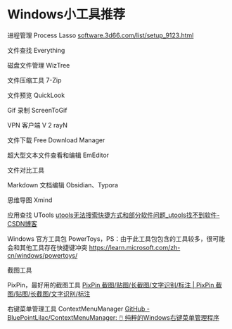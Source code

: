 # Windows小工具推荐

进程管理
Process Lasso
[software.3d66.com/list/setup\_9123.html](https://software.3d66.com/list/setup_9123.html)

文件查找
Everything

磁盘文件管理
WizTree

文件压缩工具
7-Zip

文件预览
QuickLook

Gif 录制
ScreenToGif

VPN 客户端
V 2 rayN

文件下载
Free Download Manager

超大型文本文件查看和编辑
EmEditor

文件对比工具

Markdown 文档编辑
Obsidian、Typora

思维导图
Xmind

应用查找
UTools
[utools无法搜索快捷方式和部分软件问题\_utools找不到软件-CSDN博客](https://blog.csdn.net/LongtengGensSupreme/article/details/116976366)

Windows 官方工具包
PowerToys，PS：由于此工具包包含的工具较多，很可能会和其他工具存在快捷键冲突
https://learn.microsoft.com/zh-cn/windows/powertoys/

截图工具

PixPin，最好用的截图工具
[PixPin 截图/贴图/长截图/文字识别/标注 | PixPin 截图/贴图/长截图/文字识别/标注](https://pixpinapp.com/)

右键菜单管理工具
ContextMenuManager
[GitHub - BluePointLilac/ContextMenuManager: 🖱️ 纯粹的Windows右键菜单管理程序](https://github.com/BluePointLilac/ContextMenuManager)